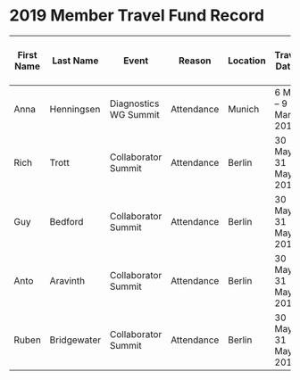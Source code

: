 # 2019 Member Travel Fund Record

First Name |   Last Name   |   Event              |   Reason  |   Location    |   Travel Dates      |   Amount Requested:   |   Pull Request date   |   Pull Request link                     |   Date Expense report sent    |   Amount of Expense Report    |   Date Sent to Finance    |   Date approved through Bill.com  |   Bill.com Amount approved for reimbusement
---------- |   ---------   |   ------             |   --------| -----------   |   --------          |   ----                |   -----------------   |   -----------------                     |   ------------------------    |   ------------------------    |   --------------------    |   ----------------------          |   --------------------     
Anna       |Henningsen     |Diagnostics WG Summit |Attendance |Munich         |6 Mar – 9 Mar 2019   |252.68 €               | 21 Jan 2019           |https://github.com/nodejs/admin/pull/295 |                               |                               |                           |                                   |
Rich       |Trott          |Collaborator Summit   |Attendance |Berlin         |30 May - 31 May 2019 |US $1600               | 8 Mar 2019            | https://github.com/nodejs/admin/pull/309                                         |                               |                               |                           |                                   |  
Guy        |Bedford        |Collaborator Summit   |Attendance |Berlin         |30 May - 31 May 2019 |1360 €                 | 13 March 2019          |                                         |                               |                               |    |                                   |                                                     |                               |
Anto        |Aravinth        |Collaborator Summit   |Attendance |Berlin         |30 May - 31 May 2019 |1300 USD                 | 21 March 2019          |                                         |                               |                               |    |                                   |                                                     |                               |
Ruben      |Bridgewater    |Collaborator Summit   |Attendance |Berlin         |30 May - 31 May 2019 |650 €                 | 28 March 2019          |                                         |                               |                               |    |                                   |                                                     |                               |

